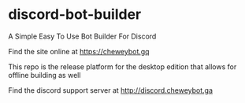 # discord-bot-builder
A Simple Easy To Use Bot Builder For Discord

Find the site online at https://cheweybot.gq

This repo is the release platform for the desktop edition that allows for offline building as well

Find the discord support server at http://discord.cheweybot.ga
